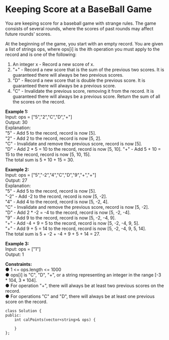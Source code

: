 # Keeping Score at a BaseBall Game
You are keeping score for a baseball game with strange rules. The game consists of several rounds, where the scores of past rounds may affect future rounds' scores.

At the beginning of the game, you start with an empty record. You are given a list of strings ops, where ops[i] is the ith operation you must apply to the record and is one of the following:
1.	An integer x - Record a new score of x.
2.	"+" - Record a new score that is the sum of the previous two scores. It is guaranteed there will always be two previous scores.
3.	"D" - Record a new score that is double the previous score. It is guaranteed there will always be a previous score.
4.	"C" - Invalidate the previous score, removing it from the record. It is guaranteed there will always be a previous score.
Return the sum of all the scores on the record.
 
**Example 1:** <br>
Input: ops = ["5","2","C","D","+"] <br>
Output: 30 <br>
Explanation: <br>
"5" - Add 5 to the record, record is now [5]. <br>
"2" - Add 2 to the record, record is now [5, 2]. <br>
"C" - Invalidate and remove the previous score, record is now [5]. <br>
"D" - Add 2 * 5 = 10 to the record, record is now [5, 10].
"+" - Add 5 + 10 = 15 to the record, record is now [5, 10, 15]. <br>
The total sum is 5 + 10 + 15 = 30. <br>

**Example 2:** <br>
Input: ops = ["5","-2","4","C","D","9","+","+"] <br>
Output: 27 <br>
Explanation: <br>
"5" - Add 5 to the record, record is now [5]. <br>
"-2" - Add -2 to the record, record is now [5, -2]. <br>
"4" - Add 4 to the record, record is now [5, -2, 4]. <br>
"C" - Invalidate and remove the previous score, record is now [5, -2]. <br>
"D" - Add 2 * -2 = -4 to the record, record is now [5, -2, -4]. <br>
"9" - Add 9 to the record, record is now [5, -2, -4, 9]. <br>
"+" - Add -4 + 9 = 5 to the record, record is now [5, -2, -4, 9, 5]. <br>
"+" - Add 9 + 5 = 14 to the record, record is now [5, -2, -4, 9, 5, 14]. <br>
The total sum is 5 + -2 + -4 + 9 + 5 + 14 = 27. <br>

**Example 3:** <br>
Input: ops = ["1"] <br>
Output: 1 <br>

 
**Constraints:** <br>
●	1 <= ops.length <= 1000 <br>
●	ops[i] is "C", "D", "+", or a string representing an integer in the range [-3 * 104, 3 * 104]. <br>
●	For operation "+", there will always be at least two previous scores on the record. <br>
●	For operations "C" and "D", there will always be at least one previous score on the record. <br>

```
class Solution {
public:
    int calPoints(vector<string>& ops) {
        
    }
};
```